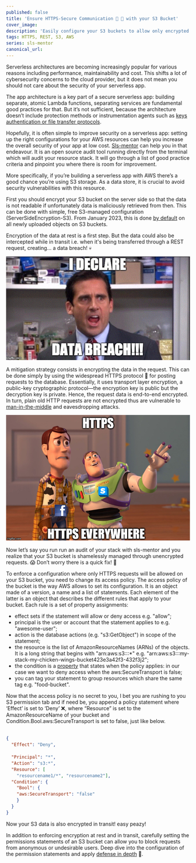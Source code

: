 ```yaml
---
published: false
title: 'Ensure HTTPS-Secure Communication 🤝 🔑 with your S3 Bucket'
cover_image:
description: 'Easily configure your S3 buckets to allow only encrypted requests. Quickly check if your stack complies with sls-mentor! 📈'
tags: HTTPS, REST, S3, AWS
series: sls-mentor
canonical_url:
---
```

Serverless architectures are becoming increasingly popular for various reasons including performance, maintainability and cost. This shifts a lot of cybersecurity concerns to the cloud provider, but it does not mean you should not care about the security of your serverless app.

The app architecture is a key part of a secure serverless app: building separate, atomic Lambda functions, separating services are fundamental good practices for that. But it’s not sufficient, because the architecture doesn’t include protection methods or instrumentation agents such as [keys authentication or file transfer protocols](https://protectonce.com/the-10-best-practices-for-serverless-security/).

Hopefully, it is often simple to improve security on a serverless app: setting up the right configurations for your AWS resources can help you increase the overall security of your app at low cost. [Sls-mentor](https://sls-mentor.dev/) can help you in that endeavour. It is an open source audit tool running directly from the terminal which will audit your resource stack. It will go through a list of good practice criteria and pinpoint you where there is room for improvement.

More specifically, if you’re building a serverless app with AWS there’s a good chance you’re using S3 storage. As a data store, it is crucial to avoid security vulnerabilities with this resource.

First you should encrypt your S3 bucket on the server side so that the data is not readable if unfortunately data is maliciously retrieved from then. This can be done with simple, free S3-managed configuration (ServerSideEncryption-S3). From January 2023, this is done [by default](https://docs.aws.amazon.com/AmazonS3/latest/userguide/bucket-encryption.html) on all newly uploaded objects  on S3 buckets.

Encryption of the data at rest is a first step. But the data could also be intercepted while in transit i.e. when it's being transferred through a REST request, creating... a data breach! 💀

![meme data breach](./assets/meme-data-breach.gif 'meme data breach')

A mitigation strategy consists in encrypting the data in the request. This can be done simply by using the widespread HTTPS protocol 🤝 for posting requests to the database. Essentially, it uses transport layer encryption, a public-key cryptographic protocol—the encryption key is public but the decryption key is private. Hence, the request data is end-to-end encrypted. In turn, plain old HTTP requests are not encrypted thus are vulnerable to [man-in-the-middle](https://csrc.nist.gov/glossary/term/man_in_the_middle_attack) and eavesdropping attacks.

![meme https](./assets/meme-https.jpg 'meme https')

Now let’s say you run run an audit of your stack with sls-mentor and you realize that your S3 bucket is shamelessly managed through unencrypted requests. 😱 Don’t worry there is a quick fix! 🔧

To enforce a configuration where only HTTPS requests will be allowed on your S3 bucket, you need to change its access policy. The access policy of the bucket is the way AWS allows to set its configuration. It is an object made of a version, a name and a list of statements. Each element of the latter is an object that describes the different rules that apply to your bucket. Each rule is a set of property assignments:
- effect sets if the statement will allow or deny access e.g. "allow";
- principal is the user or account that the statement applies to e.g. "awesome-user";
- action is the database actions (e.g. "s3:GetObject") in scope of the statement;
- the resource is the list of AmazonResourceNames (ARNs) of the objects. It is a long string that begins with "arn:aws:s3:::*" e.g. "arn:aws:s3:::my-stack-my-chicken-wings-bucket423e3a42f3-432f3j2";
- the condition is a [property](https://docs.aws.amazon.com/AmazonS3/latest/userguide/amazon-s3-policy-keys.html) that states when the policy applies: in our case we want to deny access when the aws:SecureTransport is false;
- you can tag your statement to group resources which share the same tag e.g. "food-bucket".

Now that the access policy is no secret to you, I bet you are rushing to you S3 permission tab and if need be, you append a policy statement where ‘Effect’ is set to ‘Deny’ ❌, where “Resource” is set to the AmazonResourceName of your bucket and Condition.Bool.aws:SecureTransport is set to false, just like below.
```json

{
  "Effect": "Deny",

  "Principal": "*",
  "Action": "s3:*",
  "Resource": [
    "resourcename1/*", "resourcename2"],
  "Condition": {
    "Bool": {
    "aws:SecureTransport": "false"
    }
  }
}
```
Now your S3 data is also encrypted in transit! easy peazy!

In addition to enforcing encryption at rest and in transit, carefully setting the permissions statements of an S3 bucket can allow you to block requests from anonymous or undesirable users.  Deep dive into the configuration of the permission statements and apply [defense in depth](https://aws.amazon.com/blogs/security/how-to-use-bucket-policies-and-apply-defense-in-depth-to-help-secure-your-amazon-s3-data/) 🤿.

